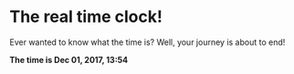 # The real time clock!

Ever wanted to know what the time is? Well, your journey is about to end!

**The time is Dec 01, 2017, 13:54**